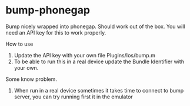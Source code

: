bump-phonegap
=============

Bump nicely wrapped into phonegap.  Should work out of the box.  You will need an API key for this to work properly.


How to use

1. Update the API key with your own  file Plugins/Ios/bump.m
3. To be able to run this in a real device update the Bundle Identifier with your own.



Some know problem. 

1. When run in a real device sometimes it takes time to connect to bump server, you can try running first it in the emulator

